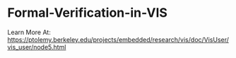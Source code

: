 # Formal-Verification-in-VIS
Learn More At: https://ptolemy.berkeley.edu/projects/embedded/research/vis/doc/VisUser/vis_user/node5.html

